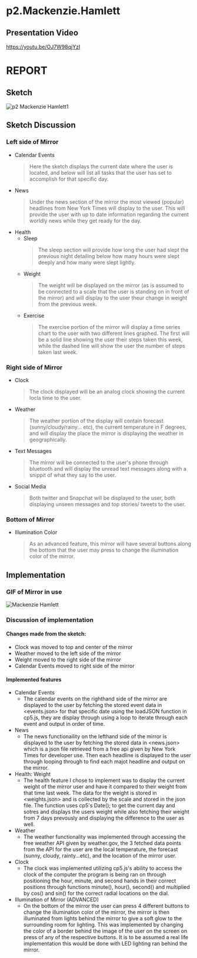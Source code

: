 # p2.Mackenzie.Hamlett
## Presentation Video
https://youtu.be/OJ7W98qjYzI

# REPORT
## Sketch
![p2 Mackenzie Hamlett1](https://user-images.githubusercontent.com/59324140/202062732-ea30b672-244c-4a37-9a2d-8d475528e35f.png)

## Sketch Discussion
### Left side of Mirror
- Calendar Events
    > Here the sketch displays the current date where the user is located, and below will list all tasks that the user has set to accomplish for that specific day.
- News
    > Under the news section of the mirror the most viewed (popular) headlines from New York Times will display to the user. This will provide the user with up to date information regarding the current worldly news while they get ready for the day.
- Health
  - Sleep
      > The sleep section will provide how long the user had slept the previous night detailing below how many hours were slept deeply and how many were slept lightly.
  - Weight
      > The weight will be displayed on the mirror (as is assumed to be connected to a scale that the user is standing on in front of the mirror) and will display to the user theur change in weight from the previous week.
  - Exercise
      > The exercise portion of the mirror will display a time series chart to the user with two different lines graphed. The first will be a solid line showing the user their steps taken this week, while the dashed line will show the user the number of steps taken last week.

### Right side of Mirror
- Clock
    > The clock displayed will be an analog clock showing the current locla time to the user.
- Weather
    > The weather portion of the display will contain forecast (sunny/cloudy/rainy... etc), the current temperature in F degrees, and will display the place the mirror is displaying the weather in geographically.
- Text Messages
    > The mirror will be connected to the user's phone through bluetooth and will display the unread text messages along with a snippit of what they say to the user.
- Social Media
    > Both twitter and Snapchat will be displayed to the user, both displaying unseen messages and top stories/ tweets to the user.

### Bottom of Mirror
- Illumination Color
    > As an advanced feature, this mirror will have several buttons along the bottom that the user may press to change the illumination color of the mirror.

## Implementation
### GIF of Mirror in use
![Mackenzie Hamlett](https://user-images.githubusercontent.com/59324140/202067828-0a3bf398-1f08-494f-b3e2-34b63aaf4289.gif)


### Discussion of implementation
#### Changes made from the sketch:
- Clock was moved to top and center of the mirror
- Weather moved to the left side of the mirror
- Weight moved to the right side of the mirror
- Calendar Events moved to right side of the mirror
#### Implemented features
- Calendar Events
    - The calendar events on the righthand side of the mirror are displayed to the user by fetching the stored event data in <events.json> for that specific date using the loadJSON function in cp5.js, they are display through using a loop to iterate through each event and output in order of time.
- News
    - The news functionaility on the lefthand side of the mirror is displayed to the user by fetching the stored data in <news.json> which is a json file retrieved from a free api given by New York Times for developer use. Then each headline is displayed to the user through looping through to find each majot headline and output on the mirror.
- Health: Weight
    - The health feature I chose to implement was to display the current weight of the mirror user and have it compared to their weight from that time last week. The data for the weight is stored in <weights.json> and is collected by the scale and stored in the json file. The function uses cp5's Date(); to get the current day and sotres and displays the users weight while also fetching their weight from 7 days prevously and displaying the difference to the user as well.
- Weather
    - The weather functionality was implemented through accessing the free weather API given by weather.gov, the 3 fetched data points from the API for the user are the local temperature, the forecast (sunny, cloudy, rainty...etc), and the location of the mirror user. 
- Clock
    - The clock was implemented utilizing cp5.js's ability to access the clock of the computer the program is being ran on through positioning the hour, minute, and second hands in their correct positions through functions minute(), hour(), second() and multiplied by cos() and sin() for the correct radial locations on the dial.
- Illumination of Mirror (ADVANCED) 
    - On the bottom of the mirror the user can press 4 different buttons to change the illumination color of the mirror, the mirror is then illuminated from lights behind the mirror to give a soft glow to the surrounding room for lighting. This was implemented by changing the color of a border behind the image of the user on the screen on press of any of the respective buttons. It is to be assumed a real life implementation this would be done with LED lighting ran behind the mirror.

